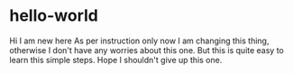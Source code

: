 # hello-world
Hi I am new here
As per instruction only now I am changing this thing, otherwise I don't have any worries about this one.
But this is quite easy to learn this simple steps. Hope I shouldn't give up this one.
